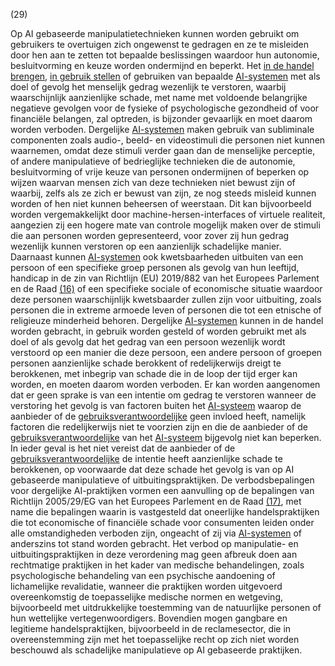 (29)

Op AI gebaseerde manipulatietechnieken kunnen worden gebruikt om gebruikers te overtuigen zich ongewenst te gedragen en ze te misleiden door hen aan te zetten tot bepaalde beslissingen waardoor hun autonomie, besluitvorming en keuze worden ondermijnd en beperkt. Het [in de handel brengen](a3.md#^handel), [in gebruik stellen](a3.md#^gebruik) of gebruiken van bepaalde [AI-systemen](a3.md#^ai-systeem) met als doel of gevolg het menselijk gedrag wezenlijk te verstoren, waarbij waarschijnlijk aanzienlijke schade, met name met voldoende belangrijke negatieve gevolgen voor de fysieke of psychologische gezondheid of voor financiële belangen, zal optreden, is bijzonder gevaarlijk en moet daarom worden verboden. Dergelijke [AI-systemen](a3.md#^ai-systeem) maken gebruik van subliminale componenten zoals audio-, beeld- en videostimuli die personen niet kunnen waarnemen, omdat deze stimuli verder gaan dan de menselijke perceptie, of andere manipulatieve of bedrieglijke technieken die de autonomie, besluitvorming of vrije keuze van personen ondermijnen of beperken op wijzen waarvan mensen zich van deze technieken niet bewust zijn of waarbij, zelfs als ze zich er bewust van zijn, ze nog steeds misleid kunnen worden of hen niet kunnen beheersen of weerstaan. Dit kan bijvoorbeeld worden vergemakkelijkt door machine-hersen-interfaces of virtuele realiteit, aangezien zij een hogere mate van controle mogelijk maken over de stimuli die aan personen worden gepresenteerd, voor zover zij hun gedrag wezenlijk kunnen verstoren op een aanzienlijk schadelijke manier. Daarnaast kunnen [AI-systemen](a3.md#^ai-systeem) ook kwetsbaarheden uitbuiten van een persoon of een specifieke groep personen als gevolg van hun leeftijd, handicap in de zin van Richtlijn (EU) 2019/882 van het Europees Parlement en de Raad [(16)](#ntr16-L_202401689NL.000101-E0016) of een specifieke sociale of economische situatie waardoor deze personen waarschijnlijk kwetsbaarder zullen zijn voor uitbuiting, zoals personen die in extreme armoede leven of personen die tot een etnische of religieuze minderheid behoren. Dergelijke [AI-systemen](a3.md#^ai-systeem) kunnen in de handel worden gebracht, in gebruik worden gesteld of worden gebruikt met als doel of als gevolg dat het gedrag van een persoon wezenlijk wordt verstoord op een manier die deze persoon, een andere persoon of groepen personen aanzienlijke schade berokkent of redelijkerwijs dreigt te berokkenen, met inbegrip van schade die in de loop der tijd erger kan worden, en moeten daarom worden verboden. Er kan worden aangenomen dat er geen sprake is van een intentie om gedrag te verstoren wanneer de verstoring het gevolg is van factoren buiten het [AI-systeem](a3.md#^ai-systeem) waarop de aanbieder of de [gebruiksverantwoordelijke](a3.md#^gebruiksverantwoordelijke) geen invloed heeft, namelijk factoren die redelijkerwijs niet te voorzien zijn en die de aanbieder of de [gebruiksverantwoordelijke](a3.md#^gebruiksverantwoordelijke) van het [AI-systeem](a3.md#^ai-systeem) bijgevolg niet kan beperken. In ieder geval is het niet vereist dat de aanbieder of de [gebruiksverantwoordelijke](a3.md#^gebruiksverantwoordelijke) de intentie heeft aanzienlijke schade te berokkenen, op voorwaarde dat deze schade het gevolg is van op AI gebaseerde manipulatieve of uitbuitingspraktijken. De verbodsbepalingen voor dergelijke AI-praktijken vormen een aanvulling op de bepalingen van Richtlijn 2005/29/EG van het Europees Parlement en de Raad [(17)](#ntr17-L_202401689NL.000101-E0017), met name die bepalingen waarin is vastgesteld dat oneerlijke handelspraktijken die tot economische of financiële schade voor consumenten leiden onder alle omstandigheden verboden zijn, ongeacht of zij via [AI-systemen](a3.md#^ai-systeem) of anderszins tot stand worden gebracht. Het verbod op manipulatie- en uitbuitingspraktijken in deze verordening mag geen afbreuk doen aan rechtmatige praktijken in het kader van medische behandelingen, zoals psychologische behandeling van een psychische aandoening of lichamelijke revalidatie, wanneer die praktijken worden uitgevoerd overeenkomstig de toepasselijke medische normen en wetgeving, bijvoorbeeld met uitdrukkelijke toestemming van de natuurlijke personen of hun wettelijke vertegenwoordigers. Bovendien mogen gangbare en legitieme handelspraktijken, bijvoorbeeld in de reclamesector, die in overeenstemming zijn met het toepasselijke recht op zich niet worden beschouwd als schadelijke manipulatieve op AI gebaseerde praktijken.
